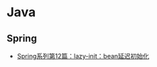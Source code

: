 # Java

## Spring

- [Spring系列第12篇：lazy-init：bean延迟初始化](http://www.itsoku.com/article/270)





































